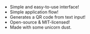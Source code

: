 
- Simple and easy-to-use interface!
- Simple application flow!
- Generates a QR code from text input!
- Open-source & MIT-licensed!
- Made with some unicorn dust.
